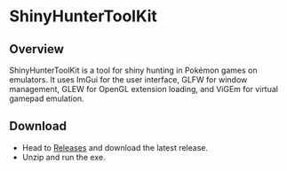 # ShinyHunterToolKit

## Overview
ShinyHunterToolKit is a tool for shiny hunting in Pokémon games on emulators. It uses ImGui for the user interface, GLFW for window management, GLEW for OpenGL extension loading, and ViGEm for virtual gamepad emulation.

## Download
- Head to [Releases](https://github.com/GCRagnarok/ShinyHunterToolKit/releases) and download the latest release.
- Unzip and run the exe.

